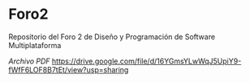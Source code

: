 # Foro2
Repositorio del Foro 2 de Diseño y Programación de Software Multiplataforma

*Archivo PDF*
https://drive.google.com/file/d/16YGmsYLwWqJ5UpiY9-fWfF6LOF8B7tEt/view?usp=sharing
